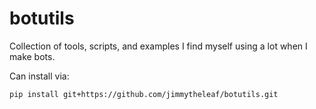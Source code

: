 botutils
========

Collection of tools, scripts, and examples I find myself using a lot when I make bots.

Can install via:

    pip install git+https://github.com/jimmytheleaf/botutils.git